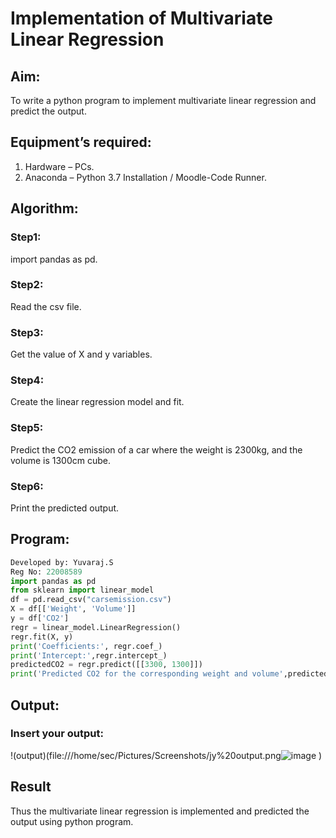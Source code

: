 # Implementation of Multivariate Linear Regression
## Aim:
To write a python program to implement multivariate linear regression and predict the
output.
## Equipment’s required:
1. Hardware – PCs.
2. Anaconda – Python 3.7 Installation / Moodle-Code Runner.
## Algorithm:
### Step1:
import pandas as pd.
### Step2:
Read the csv file.
### Step3:
Get the value of X and y variables.
### Step4:
Create the linear regression model and fit.
### Step5:
Predict the CO2 emission of a car where the weight is 2300kg, and the volume is 1300cm
cube.
### Step6:
Print the predicted output.
## Program:
```python
Developed by: Yuvaraj.S
Reg No: 22008589
import pandas as pd
from sklearn import linear_model
df = pd.read_csv("carsemission.csv")
X = df[['Weight', 'Volume']]
y = df['CO2']
regr = linear_model.LinearRegression()
regr.fit(X, y)
print('Coefficients:', regr.coef_)
print('Intercept:',regr.intercept_)
predictedCO2 = regr.predict([[3300, 1300]])
print('Predicted CO2 for the corresponding weight and volume',predictedCO2)
```
## Output:
### Insert your output:
!(output)(file:///home/sec/Pictures/Screenshots/jy%20output.png![image](https://user-images.githubusercontent.com/118622554/214580987-f51cdc7a-da41-4cb0-9cb4-0ddd1dafedcb.png)
)


## Result
Thus the multivariate linear regression is implemented and predicted the output using
python program.
